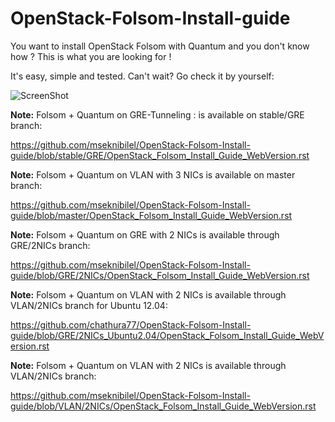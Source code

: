 OpenStack-Folsom-Install-guide
==============================

You want to install OpenStack Folsom with Quantum and you don't know how ?
This is what you are looking for !

It's easy, simple and tested. Can't wait? Go check it by yourself: 


![ScreenShot](http://i.imgur.com/hyeAT.jpg)


**Note:** Folsom + Quantum on GRE-Tunneling : is available on stable/GRE branch:

https://github.com/mseknibilel/OpenStack-Folsom-Install-guide/blob/stable/GRE/OpenStack_Folsom_Install_Guide_WebVersion.rst

**Note:** Folsom + Quantum on VLAN with 3 NICs is available on master branch:
 
https://github.com/mseknibilel/OpenStack-Folsom-Install-guide/blob/master/OpenStack_Folsom_Install_Guide_WebVersion.rst

**Note:** Folsom + Quantum on GRE with 2 NICs is available through GRE/2NICs branch:

https://github.com/mseknibilel/OpenStack-Folsom-Install-guide/blob/GRE/2NICs/OpenStack_Folsom_Install_Guide_WebVersion.rst

**Note:** Folsom + Quantum on VLAN with 2 NICs is available through VLAN/2NICs branch for Ubuntu 12.04:

https://github.com/chathura77/OpenStack-Folsom-Install-guide/blob/GRE/2NICs_Ubuntu2.04/OpenStack_Folsom_Install_Guide_WebVersion.rst

**Note:** Folsom + Quantum on VLAN with 2 NICs is available through VLAN/2NICs branch:

https://github.com/mseknibilel/OpenStack-Folsom-Install-guide/blob/VLAN/2NICs/OpenStack_Folsom_Install_Guide_WebVersion.rst
